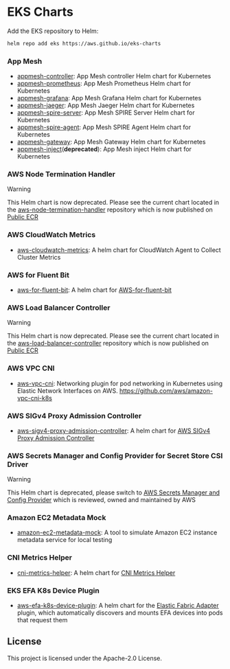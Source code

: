 # EKS Charts

Add the EKS repository to Helm:

```sh
helm repo add eks https://aws.github.io/eks-charts
```

### App Mesh

* [appmesh-controller](stable/appmesh-controller): App Mesh controller Helm chart for Kubernetes
* [appmesh-prometheus](stable/appmesh-prometheus): App Mesh Prometheus Helm chart for Kubernetes
* [appmesh-grafana](stable/appmesh-grafana): App Mesh Grafana Helm chart for Kubernetes
* [appmesh-jaeger](stable/appmesh-jaeger): App Mesh Jaeger Helm chart for Kubernetes
* [appmesh-spire-server](stable/appmesh-spire-server): App Mesh SPIRE Server Helm chart for Kubernetes
* [appmesh-spire-agent](stable/appmesh-spire-agent): App Mesh SPIRE Agent Helm chart for Kubernetes
* [appmesh-gateway](stable/appmesh-gateway): App Mesh Gateway Helm chart for Kubernetes
* [appmesh-inject](stable/appmesh-inject)(**deprecated**): App Mesh inject Helm chart for Kubernetes

### AWS Node Termination Handler

> [!WARNING]
> This Helm chart is now deprecated. Please see the current chart located in the [aws-node-termination-handler](https://github.com/aws/aws-node-termination-handler/tree/main/config/helm/aws-node-termination-handler) repository which is now published on [Public ECR](https://gallery.ecr.aws/aws-ec2/helm/aws-node-termination-handler)

### AWS CloudWatch Metrics

* [aws-cloudwatch-metrics](stable/aws-cloudwatch-metrics): A helm chart for CloudWatch Agent to Collect Cluster Metrics

### AWS for Fluent Bit

* [aws-for-fluent-bit](stable/aws-for-fluent-bit): A helm chart for [AWS-for-fluent-bit](https://github.com/aws/aws-for-fluent-bit)

### AWS Load Balancer Controller

> [!WARNING]
> This Helm chart is now deprecated. Please see the current chart located in the [aws-load-balancer-controller](https://github.com/kubernetes-sigs/aws-load-balancer-controller/tree/main/helm/aws-load-balancer-controller) repository which is now published on [Public ECR](https://gallery.ecr.aws/aws-ec2/helm/aws-node-termination-handler)

### AWS VPC CNI

* [aws-vpc-cni](stable/aws-vpc-cni): Networking plugin for pod networking in Kubernetes using Elastic Network Interfaces on AWS. <https://github.com/aws/amazon-vpc-cni-k8s>

### AWS SIGv4 Proxy Admission Controller

* [aws-sigv4-proxy-admission-controller](stable/aws-sigv4-proxy-admission-controller): A helm chart for [AWS SIGv4 Proxy Admission Controller](https://github.com/aws-observability/aws-sigv4-proxy-admission-controller)

### AWS Secrets Manager and Config Provider for Secret Store CSI Driver

> [!WARNING]
> This Helm chart is deprecated, please switch to [AWS Secrets Manager and Config Provider](https://github.com/aws/secrets-store-csi-driver-provider-aws) which is reviewed, owned and maintained by AWS

### Amazon EC2 Metadata Mock

* [amazon-ec2-metadata-mock](stable/amazon-ec2-metadata-mock): A tool to simulate Amazon EC2 instance metadata service for local testing

### CNI Metrics Helper

* [cni-metrics-helper](stable/cni-metrics-helper): A helm chart for [CNI Metrics Helper](https://github.com/aws/amazon-vpc-cni-k8s/blob/master/cmd/cni-metrics-helper/README.md)

### EKS EFA K8s Device Plugin

* [aws-efa-k8s-device-plugin](stable/aws-efa-k8s-device-plugin): A helm chart for the [Elastic Fabric Adapter](https://docs.aws.amazon.com/AWSEC2/latest/UserGuide/efa.html) plugin, which automatically discovers and mounts EFA devices into pods that request them

## License

This project is licensed under the Apache-2.0 License.

